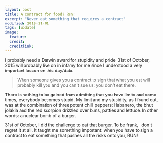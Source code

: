 ```yaml
---
layout: post
title: A contract for food? Run!
excerpt: "Never eat something that requires a contract"
modified: 2015-11-01
tags: [update]
image:
  feature: 
  credit: 
  creditlink: 
---
```


I probably need a Darwin award for stupidity and pride. 31st of October, 2015 will probably live on in infamy for me since I understood a very important lesson on this day/date.

> When someone gives you a contract to sign that what you eat will probably kill you and you can't sue us: you don't eat there.

There is nothing to be gained from admitting that you have limits and some times, everybody becomes stupid. My limit and my stupidity, as I found out, was at the combination of three potent chilli peppers: Habanero, the bhut jolakia and the red scorpion drizzled over buns, patties and lettuce. In other words: a nuclear bomb of a burger.

31st of October, I did the challenge to eat that burger. To be frank, I don't regret it at all. It taught me something important: when you have to sign a contract to eat something that pushes all the risks onto you, RUN!